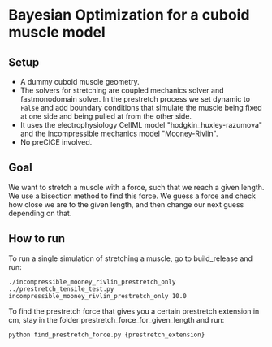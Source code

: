 # Bayesian Optimization for a cuboid muscle model

## Setup
- A dummy cuboid muscle geometry. 
- The solvers for stretching are coupled mechanics solver and fastmonodomain solver. In the prestretch process we set dynamic to `False` and add boundary conditions that simulate the muscle being fixed at one side and being pulled at from the other side.
- It uses the electrophysiology CellML model "hodgkin_huxley-razumova" and the incompressible mechanics model "Mooney-Rivlin".
- No preCICE involved.
  
## Goal
We want to stretch a muscle with a force, such that we reach a given length. We use a bisection method to find this force. We guess a force and check how close we are to the given length, and then change our next guess depending on that.

## How to run
To run a single simulation of stretching a muscle, go to build_release and run:
```
./incompressible_mooney_rivlin_prestretch_only ../prestretch_tensile_test.py incompressible_mooney_rivlin_prestretch_only 10.0
```
To find the prestretch force that gives you a certain prestretch extension in cm, stay in the folder prestretch_force_for_given_length and run:
```
python find_prestretch_force.py {prestretch_extension}
```
